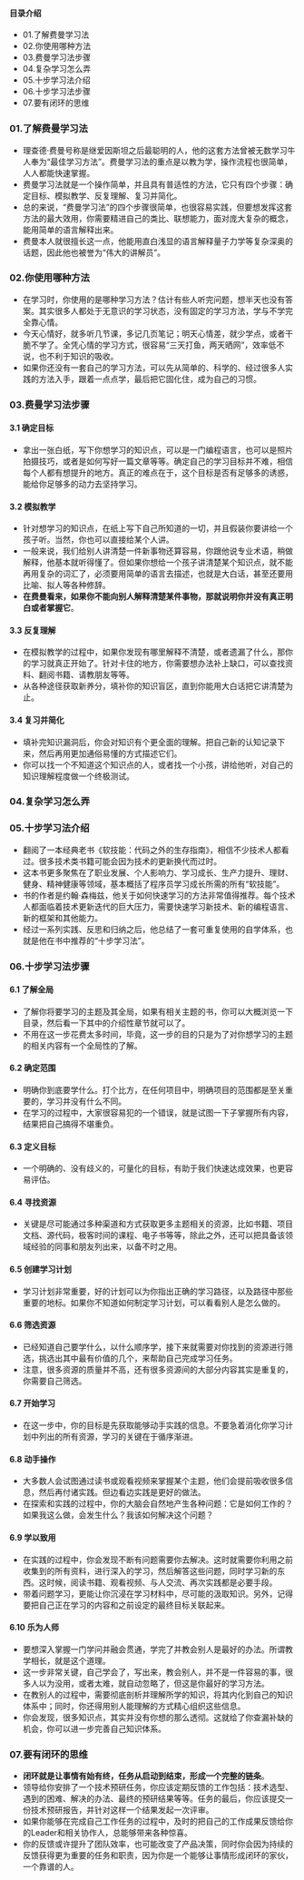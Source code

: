 #### 目录介绍
- 01.了解费曼学习法
- 02.你使用哪种方法
- 03.费曼学习法步骤
- 04.复杂学习怎么弄
- 05.十步学习法介绍
- 06.十步学习法步骤
- 07.要有闭环的思维



### 01.了解费曼学习法
- 理查德·费曼号称是继爱因斯坦之后最聪明的人，他的这套方法曾被无数学习牛人奉为“最佳学习方法”。费曼学习法的重点是以教为学，操作流程也很简单，人人都能快速掌握。
- 费曼学习法就是一个操作简单，并且具有普适性的方法，它只有四个步骤：确定目标、模拟教学、反复理解、复习并简化。
- 总的来说，“费曼学习法”的四个步骤很简单，也很容易实践，但要想发挥这套方法的最大效用，你需要精进自己的类比、联想能力，面对庞大复杂的概念，能用简单的语言解释出来。
- 费曼本人就很擅长这一点，他能用直白浅显的语言解释量子力学等复杂深奥的话题，因此他也被誉为“伟大的讲解员”。



### 02.你使用哪种方法
- 在学习时，你使用的是哪种学习方法？估计有些人听完问题，想半天也没有答案。其实很多人都处于无意识的学习状态，没有固定的学习方法，学与不学完全靠心情。
- 今天心情好，就多听几节课，多记几页笔记；明天心情差，就少学点，或者干脆不学了。全凭心情的学习方式，很容易“三天打鱼，两天晒网”，效率低不说，也不利于知识的吸收。
- 如果你还没有一套自己的学习方法，可以先从简单的、科学的、经过很多人实践的方法入手，跟着一点点学，最后把它固化住，成为自己的习惯。



### 03.费曼学习法步骤
#### 3.1 确定目标
- 拿出一张白纸，写下你想学习的知识点，可以是一门编程语言，也可以是照片拍摄技巧，或者是如何写好一篇文章等等。确定自己的学习目标并不难，相信每个人都有想提升的地方。真正的难点在于，这个目标是否有足够多的诱惑，能给你足够多的动力去坚持学习。


#### 3.2 模拟教学
- 针对想学习的知识点，在纸上写下自己所知道的一切，并且假装你要讲给一个孩子听。当然，你也可以直接给某个人讲。
- 一般来说，我们给别人讲清楚一件新事物还算容易，你跟他说专业术语，稍做解释，他基本就听得懂了。但如果你想给一个孩子讲清楚某个知识点，就不能再用复杂的词汇了，必须要用简单的语言去描述，也就是大白话，甚至还要用比喻、拟人等各种修辞。
- **在费曼看来，如果你不能向别人解释清楚某件事物，那就说明你并没有真正明白或者掌握它**。


#### 3.3 反复理解
- 在模拟教学的过程中，如果你发现有哪里解释不清楚，或者遗漏了什么，那你的学习就真正开始了。针对卡住的地方，你需要想办法补上缺口，可以查找资料、翻阅书籍、请教朋友等等。
- 从各种途径获取新养分，填补你的知识盲区，直到你能用大白话把它讲清楚为止。


#### 3.4 复习并简化
- 填补完知识漏洞后，你会对知识有个更全面的理解。把自己新的认知记录下来，然后再用更加通俗易懂的方式描述它们。
- 你可以找一个不知道这个知识点的人，或者找一个小孩，讲给他听，对自己的知识理解程度做一个终极测试。



### 04.复杂学习怎么弄



### 05.十步学习法介绍
- 翻阅了一本经典老书《软技能：代码之外的生存指南》，相信不少技术人都看过。很多技术类书籍可能会因为技术的更新换代而过时。
- 这本书更多聚焦在了职业发展、个人影响力、学习成长、生产力提升、理财、健身、精神健康等领域，基本概括了程序员学习成长所需的所有“软技能”。
- 书的作者是约翰·森梅兹，他关于如何快速学习的方法非常值得推荐。每个技术人都面临着技术更新迭代的巨大压力，需要快速学习新技术、新的编程语言、新的框架和其他能力。
- 经过一系列实践、反思和归纳之后，他总结了一套可重复使用的自学体系，也就是他在书中推荐的“十步学习法”。



### 06.十步学习法步骤
#### 6.1 了解全局
- 了解你将要学习的主题及其全局，如果有相关主题的书，你可以大概浏览一下目录，然后看一下其中的介绍性章节就可以了。
- 不用在这一步花费太多时间，毕竟，这一步的目的只是为了对你想学习的主题的相关内容有一个全局性的了解。


#### 6.2 确定范围
- 明确你到底要学什么。打个比方，在任何项目中，明确项目的范围都是至关重要的，学习并没有什么不同。
- 在学习的过程中，大家很容易犯的一个错误，就是试图一下子掌握所有内容，结果把自己搞得不堪重负。


#### 6.3 定义目标
- 一个明确的、没有歧义的，可量化的目标，有助于我们快速达成效果，也更容易评估。


#### 6.4 寻找资源
- 关键是尽可能通过多种渠道和方式获取更多主题相关的资源，比如书籍、项目文档、源代码，极客时间的课程、电子书等等，除此之外，还可以把具备该领域经验的同事和朋友列出来，以备不时之用。


#### 6.5 创建学习计划
- 学习计划非常重要，好的计划可以为你指出正确的学习路径，以及路径中那些重要的地标。如果你不知道如何制定学习计划，可以看看别人是怎么做的。


#### 6.6 筛选资源
- 已经知道自己要学什么，以什么顺序学，接下来就需要对你找到的资源进行筛选，挑选出其中最有价值的几个，来帮助自己完成学习任务。
- 注意，很多资源的质量并不高，还有很多资源间的大部分内容其实是重复的，你需要自己筛选。


#### 6.7 开始学习
- 在这一步中，你的目标是先获取能够动手实践的信息。不要急着消化你学习计划中列出的所有资源，学习的关键在于循序渐进。


#### 6.8 动手操作
- 大多数人会试图通过读书或观看视频来掌握某个主题，他们会提前吸收很多信息，然后再付诸实践。但边看边实践是更好的做法。
- 在探索和实践的过程中，你的大脑会自然地产生各种问题：它是如何工作的？如果我这么做，会发生什么？我该如何解决这个问题？


#### 6.9 学以致用
- 在实践的过程中，你会发现不断有问题需要你去解决。这时就需要你利用之前收集到的所有资料，进行深入的学习，然后解答这些问题，同时学习新的东西。这时候，阅读书籍、观看视频、与人交流、再次实践都是必要手段。
- 带着问题学习，更能让你沉浸在学习材料中，尽可能的汲取知识。另外，记得要把自己正在学习的内容和之前设定的最终目标关联起来。


#### 6.10 乐为人师
- 要想深入掌握一门学问并融会贯通，学完了并教会别人是最好的办法。所谓教学相长，就是这个道理。
- 这一步非常关键，自己学会了，写出来，教会别人，并不是一件容易的事，很多人以为没用，或者太难，就自动忽略了，但这是你最好的学习方法。
- 在教别人的过程中，需要彻底剖析并理解所学的知识，将其内化到自己的知识体系中；同时，你还得用别人能理解的方式精心组织这些信息。
- 你会发现，很多知识点，其实并没有你想的那么透彻。这就给了你查漏补缺的机会，你可以进一步完善自己知识体系。



### 07.要有闭环的思维
- **闭环就是让事情有始有终，任务从启动到结束，形成一个完整的链条**。
- 领导给你安排了一个技术预研任务，你应该定期反馈的工作包括：技术选型、遇到的困难、解决的办法、最终的预研结果等等。任务的最后，你应该提交一份技术预研报告，并针对这样一个结果发起一次评审。
- 如果你能够在完成自己工作任务的过程中，及时的把自己的工作成果反馈给你的Leader和相关协作人，总能够带来各种惊喜。
- 你的反馈或许提升了团队效率，也可能改变了产品决策，同时你会因为持续的反馈获得更为重要的任务和职责，因为你是一个能够让事情形成闭环的家伙，一个靠谱的人。







